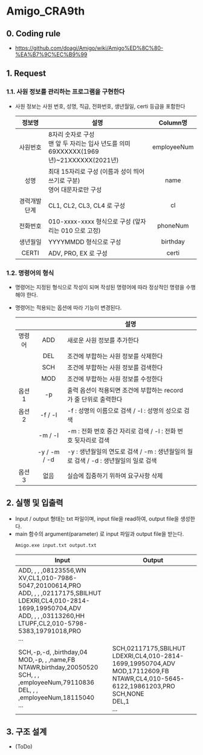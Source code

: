 # Amigo_CRA9th

## 0. Coding rule
- https://github.com/doagi/Amigo/wiki/Amigo%ED%8C%80-%EA%B7%9C%EC%B9%99

## 1. Request
### 1.1. 사원 정보를 관리하는 프로그램을 구현한다
- 사원 정보는 사원 번호, 성명, 직급, 전화번호, 생년월일, certi 등급을 포함한다

    |정보명|설명|Column명|
    |:---:|---|:---:|
    |사원번호|8자리 숫자로 구성<br>맨 앞 두 자리는 입사 년도를 의미<br>⁠69XXXXXX(1969년)~21XXXXXX(2021년)|employeeNum
    |성명|최대 15자리로 구성 (이름과 성이 띄어쓰기로 구분)<br>⁠영어 대문자로만 구성|name
    |경력개발단계|CL1, CL2, CL3, CL4 로 구성|cl
    |전화번호|010-xxxx-xxxx 형식으로 구성 (앞자리는 010 으로 고정)|phoneNum
    |생년월일|YYYYMMDD 형식으로 구성|birthday
    |CERTI|ADV, PRO, EX 로 구성|certi

### 1.2. 명령어의 형식
- 명령어는 지정된 형식으로 작성이 되며 작성된 명령어에 따라 정상적인 명령을 수행해야 한다.
- 명령어는 적용되는 옵션에 따라 기능이 변경된다.

    |||설명|
    |:---:|:---:|---|
    |명령어|ADD|새로운 사원 정보를 추가한다|
    ||DEL|조건에 부합하는 사원 정보를 삭제한다|
    ||SCH|조건에 부합하는 사원 정보를 검색한다|
    ||MOD|조건에 부합하는 사원 정보를 수정한다|
    |옵션1|-p|출력 옵션이 적용되면 조건에 부합하는 record가 줄 단위로 출력한다|
    |옵션2|-f / -l|-f : 성명의 이름으로 검색 / -l : 성명의 성으로 검색|
    ||-m / -l|-m : 전화 번호 중간 자리로 검색 / -l : 전화 번호 뒷자리로 검색|
    ||-y / -m / -d|-y : 생년월일의 연도로 검색 / -m : 생년월일의 월로 검색 / -d : 생년월일의 일로 검색|
    |옵션3|없음|실습에 집중하기 위하여 요구사항 삭제|

## 2. 실행 및 입출력
- Input / output 형태는 txt 파일이며, input file을 read하여, output file을 생성한다.
- main 함수의 argument(parameter) 로 input 파일과 output file을 받는다.
  ```bash
  Amigo.exe input.txt output.txt
  ```
  |Input|Output|
  |---|---|
  |ADD, , , ,08123556,WN XV,CL1,010-7986-5047,20100614,PRO<br>ADD, , , ,02117175,SBILHUT LDEXRI,CL4,010-2814-1699,19950704,ADV<br>ADD, , , ,03113260,HH LTUPF,CL2,010-5798-5383,19791018,PRO<br>...||
  |SCH,-p,-d, ,birthday,04<br>MOD,-p, , ,name,FB NTAWR,birthday,20050520<br>SCH, , , ,employeeNum,79110836<br>DEL, , , ,employeeNum,18115040<br>...|SCH,02117175,SBILHUT LDEXRI,CL4,010-2814-1699,19950704,ADV<br>MOD,17112609,FB NTAWR,CL4,010-5645-6122,19861203,PRO<br>SCH,NONE<br>DEL,1<br>...|

## 3. 구조 설계
- (ToDo)